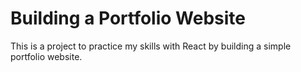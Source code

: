 # Building a Portfolio Website
This is a project to practice my skills with React by building a simple portfolio website.
